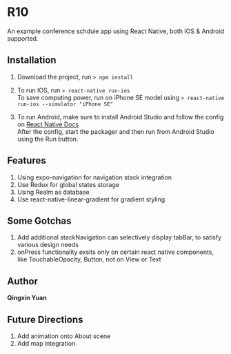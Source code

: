 # R10
An example conference schdule app using React Native, both IOS & Android supported.

## Installation
1. Download the project, run `> npm install`

2. To run IOS, run `> react-native run-ios`  
To save computing power, run on iPhone SE model using `> react-native run-ios --simulator "iPhone SE"`

3. To run Android, make sure to install Android Studio and follow the config on [React Native Docs](https://facebook.github.io/react-native/docs/getting-started.html#installing-dependencies)  
After the config, start the packager and then run from Android Studio using the Run button.

## Features
1. Using expo-navigation for navigation stack integration
2. Use Redux for global states storage
3. Using Realm as database
4. Use react-native-linear-gradient for gradient styling

## Some Gotchas
1. Add additional stackNavigation can selectively display tabBar, to satisfy various design needs
2. onPress functionality exsits only on certain react native components, like TouchableOpacity, Button, not on View or Text

## Author
**Qingxin Yuan**

## Future Directions
1. Add animation onto About scene
2. Add map integration